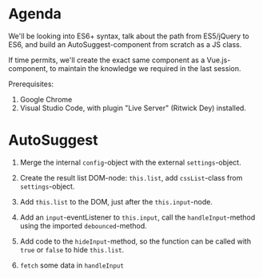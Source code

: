 # Agenda

We'll be looking into ES6+ syntax, talk about the path from ES5/jQuery to ES6,
and build an AutoSuggest-component from scratch as a JS class.

If time permits, we'll create the exact same component as a Vue.js-component,
to maintain the knowledge we required in the last session.

Prerequisites:

1. Google Chrome
2. Visual Studio Code, with plugin "Live Server" (Ritwick Dey) installed.

# AutoSuggest

1. Merge the internal `config`-object with the external `settings`-object.

2. Create the result list DOM-node: `this.list`, add `cssList`-class from `settings`-object.

3. Add `this.list` to the DOM, just after the `this.input`-node.

4. Add an `input`-eventListener to `this.input`, call the `handleInput`-method using the imported `debounced`-method.

5. Add code to the `hideInput`-method, so the function can be called with `true` or `false` to hide `this.list`.

6. `fetch` some data in `handleInput`